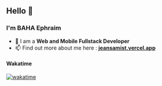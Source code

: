 ## Hello 👋
### I'm BAHA Ephraim

- 🌴 I am a <b>Web and Mobile Fullstack Developer</b>
- 📫 Find out more about me here : <b><a href="https://jeansamist.vercel.app" target="_blank">jeansamist.vercel.app</a></b>

#### Wakatime
[![wakatime](https://wakatime.com/share/@10ea5272-0b40-47ff-a643-7d12bc88f6bc/f93beae1-38db-4638-b144-a90bcbc709db.svg)](https://wakatime.com/badge/user/10ea5272-0b40-47ff-a643-7d12bc88f6bc)
